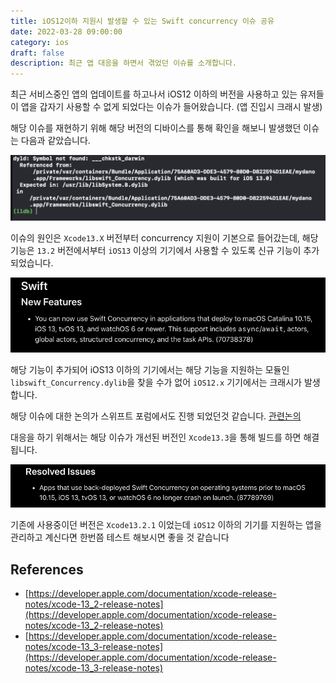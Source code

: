 ```yaml
---
title: iOS12이하 지원시 발생할 수 있는 Swift concurrency 이슈 공유
date: 2022-03-28 09:00:00
category: ios
draft: false 
description: 최근 앱 대응을 하면서 겪었던 이슈를 소개합니다. 
---
```


최근 서비스중인 앱의 업데이트를 하고나서 iOS12 이하의 버전을 사용하고 있는 유저들이 앱을 갑자기 사용할 수 없게 되었다는 이슈가 들어왔습니다. (앱 진입시 크래시 발생)

해당 이슈를 재현하기 위해 해당 버전의 디바이스를 통해 확인을 해보니 발생했던 이슈는 다음과 같았습니다. 

![사진 1](../../assets/2022-03-28/screenshot1.png) 

이슈의 원인은 `Xcode13.X` 버전부터 concurrency 지원이 기본으로 들어갔는데, 
해당 기능은 `13.2` 버전에서부터 `iOS13` 이상의 기기에서 사용할 수 있도록 신규 기능이 추가 되었습니다.  

![사진 2](../../assets/2022-03-28/screenshot2.png) 

해당 기능이 추가되어 iOS13 이하의 기기에서는 해당 기능을 지원하는 모듈인 `libswift_Concurrency.dylib`을 찾을 수가 없어 `iOS12.x` 기기에서는 크래시가 발생합니다.

해당 이슈에 대한 논의가 스위프트 포럼에서도 진행 되었던것 같습니다. 
[관련논의](https://forums.swift.org/t/swift-concurrency-back-deploy-issue/53917)

대응을 하기 위해서는 해당 이슈가 개선된 버전인 `Xcode13.3`을 통해 빌드를 하면 해결됩니다. 

![사진 3](../../assets/2022-03-28/screenshot3.png) 


기존에 사용중이던 버전은 `Xcode13.2.1` 이었는데 `iOS12` 이하의 기기를 지원하는 앱을 관리하고 계신다면 한번쯤 테스트 해보시면 좋을 것 같습니다 


## References 
- [https://developer.apple.com/documentation/xcode-release-notes/xcode-13_2-release-notes](https://developer.apple.com/documentation/xcode-release-notes/xcode-13_2-release-notes)
- [https://developer.apple.com/documentation/xcode-release-notes/xcode-13_3-release-notes](https://developer.apple.com/documentation/xcode-release-notes/xcode-13_3-release-notes)